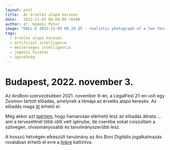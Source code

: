```yaml
---
layout: post
title:  Az érvelés alapú keresés
date:   2022-11-03 08:09:00 +0100
author: dr. Homoki Péter
image: "DALL·E 2022-11-03 08.29.35 - realistic photograph of a two ferns embracing each other in a misty jungle.jpg"
tags:
  - érvelés alapú keresés
  - artificial intelligence
  - mesterséges intelligencia
  - jogászi hivatás
  - ügyvédség
---
```



# Budapest, 2022. november 3.

Az ArsBoni szervezésében 2021. november 9-én, a LegalFest 21-en volt egy Zoomon tartott előadás, amelynek a témája az érvelés alapú keresés. Az előadás maga [itt](https://www.youtube.com/watch?v=Yhm-ZDQ_Qgk&t=60s) érhető el.

Még akkor azt [ígértem](https://homoki.net/2021/10/23/Erveles-alapu-kereses-jogaszoknak.html), hogy hamarosan elérhető lesz az előadás átirata ... ami a tervezettnél több időt vett igénybe, de cserébe sokat csiszoltam a szövegen, olvasmányosabb és tanulmányszerűbb lesz.

A hosszú hétvégén elkészült tanulmány az Ars Boni Digitális jogalkalmazás rovatában érhető el erre a [linkre](https://arsboni.hu/az-erveles-alapu-keresesrol-jogaszoknak/) kattintva.
